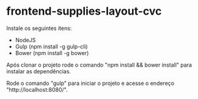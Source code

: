 # frontend-supplies-layout-cvc

Instale os seguintes itens:

- NodeJS
- Gulp (npm install -g gulp-cli)
- Bower (npm install -g bower)

Após clonar o projeto rode o comando "npm install && bower install" para instalar as dependências. 

Rode o comando "gulp" para iniciar o projeto e acesse o endereço "http://localhost:8080/".
